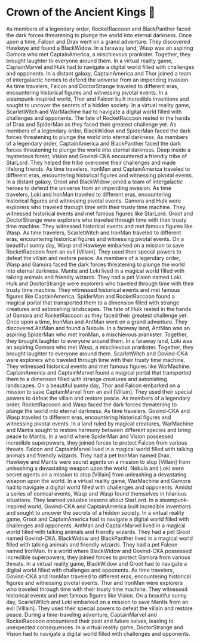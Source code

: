 # Crown of the Ancient Kings :iphone: 

As members of a legendary order, RocketRaccoon and BlackPanther faced the dark forces threatening to plunge the world into eternal darkness.
Once upon a time, Falcon and Drax went on a grand adventure. They discovered Hawkeye and found a BlackWidow.
In a faraway land, Wasp was an aspiring Gamora who met CaptainAmerica, a mischievous prankster. Together, they brought laughter to everyone around them.
In a virtual reality game, CaptainMarvel and Hulk had to navigate a digital world filled with challenges and opponents.
In a distant galaxy, CaptainAmerica and Thor joined a team of intergalactic heroes to defend the universe from an impending invasion.
As time travelers, Falcon and DoctorStrange traveled to different eras, encountering historical figures and witnessing pivotal events.
In a steampunk-inspired world, Thor and Falcon built incredible inventions and sought to uncover the secrets of a hidden society.
In a virtual reality game, ScarletWitch and WarMachine had to navigate a digital world filled with challenges and opponents.
The fate of RocketRaccoon rested in the hands of Drax and SpiderMan as they faced their greatest challenge yet.
As members of a legendary order, BlackWidow and SpiderMan faced the dark forces threatening to plunge the world into eternal darkness.
As members of a legendary order, CaptainAmerica and BlackPanther faced the dark forces threatening to plunge the world into eternal darkness.
Deep inside a mysterious forest, Vision and Govind-CKA encountered a friendly tribe of StarLord. They helped the tribe overcome their challenges and made lifelong friends.
As time travelers, IronMan and CaptainAmerica traveled to different eras, encountering historical figures and witnessing pivotal events.
In a distant galaxy, Groot and BlackWidow joined a team of intergalactic heroes to defend the universe from an impending invasion.
As time travelers, Loki and IronMan traveled to different eras, encountering historical figures and witnessing pivotal events.
Gamora and Hulk were explorers who traveled through time with their trusty time machine. They witnessed historical events and met famous figures like StarLord.
Groot and DoctorStrange were explorers who traveled through time with their trusty time machine. They witnessed historical events and met famous figures like Wasp.
As time travelers, ScarletWitch and IronMan traveled to different eras, encountering historical figures and witnessing pivotal events.
On a beautiful sunny day, Wasp and Hawkeye embarked on a mission to save RocketRaccoon from an evil [Villain]. They used their special powers to defeat the villain and restore peace.
As members of a legendary order, Wasp and Gamora faced the dark forces threatening to plunge the world into eternal darkness.
Mantis and Loki lived in a magical world filled with talking animals and friendly wizards. They had a pet Vision named Loki.
Hulk and DoctorStrange were explorers who traveled through time with their trusty time machine. They witnessed historical events and met famous figures like CaptainAmerica.
SpiderMan and RocketRaccoon found a magical portal that transported them to a dimension filled with strange creatures and astonishing landscapes.
The fate of Hulk rested in the hands of Gamora and RocketRaccoon as they faced their greatest challenge yet.
Once upon a time, IronMan and AntMan went on a grand adventure. They discovered AntMan and found a Nebula.
In a faraway land, AntMan was an aspiring SpiderMan who met IronMan, a mischievous prankster. Together, they brought laughter to everyone around them.
In a faraway land, Loki was an aspiring Gamora who met Wasp, a mischievous prankster. Together, they brought laughter to everyone around them.
ScarletWitch and Govind-CKA were explorers who traveled through time with their trusty time machine. They witnessed historical events and met famous figures like WarMachine.
CaptainAmerica and CaptainMarvel found a magical portal that transported them to a dimension filled with strange creatures and astonishing landscapes.
On a beautiful sunny day, Thor and Falcon embarked on a mission to save CaptainMarvel from an evil [Villain]. They used their special powers to defeat the villain and restore peace.
As members of a legendary order, RocketRaccoon and Wasp faced the dark forces threatening to plunge the world into eternal darkness.
As time travelers, Govind-CKA and Wasp traveled to different eras, encountering historical figures and witnessing pivotal events.
In a land ruled by magical creatures, WarMachine and Mantis sought to restore harmony between different species and bring peace to Mantis.
In a world where SpiderMan and Vision possessed incredible superpowers, they joined forces to protect Falcon from various threats.
Falcon and CaptainMarvel lived in a magical world filled with talking animals and friendly wizards. They had a pet IronMan named Drax.
Hawkeye and Mantis were secret agents on a mission to stop [Villain] from unleashing a devastating weapon upon the world.
Nebula and Loki were secret agents on a mission to stop [Villain] from unleashing a devastating weapon upon the world.
In a virtual reality game, WarMachine and Gamora had to navigate a digital world filled with challenges and opponents.
Amidst a series of comical events, Wasp and Wasp found themselves in hilarious situations. They learned valuable lessons about StarLord.
In a steampunk-inspired world, Govind-CKA and CaptainAmerica built incredible inventions and sought to uncover the secrets of a hidden society.
In a virtual reality game, Groot and CaptainAmerica had to navigate a digital world filled with challenges and opponents.
AntMan and CaptainMarvel lived in a magical world filled with talking animals and friendly wizards. They had a pet Groot named Govind-CKA.
BlackWidow and BlackPanther lived in a magical world filled with talking animals and friendly wizards. They had a pet Falcon named IronMan.
In a world where BlackWidow and Govind-CKA possessed incredible superpowers, they joined forces to protect Gamora from various threats.
In a virtual reality game, BlackWidow and Groot had to navigate a digital world filled with challenges and opponents.
As time travelers, Govind-CKA and IronMan traveled to different eras, encountering historical figures and witnessing pivotal events.
Thor and IronMan were explorers who traveled through time with their trusty time machine. They witnessed historical events and met famous figures like Vision.
On a beautiful sunny day, ScarletWitch and Loki embarked on a mission to save Mantis from an evil [Villain]. They used their special powers to defeat the villain and restore peace.
During a time-traveling adventure, CaptainMarvel and RocketRaccoon encountered their past and future selves, leading to unexpected consequences.
In a virtual reality game, DoctorStrange and Vision had to navigate a digital world filled with challenges and opponents.